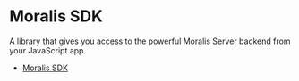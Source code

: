 # Moralis SDK

A library that gives you access to the powerful Moralis Server backend from your JavaScript app.

- [Moralis SDK](https://github.com/MoralisWeb3/Moralis-JS-SDK/blob/main/README.md)
